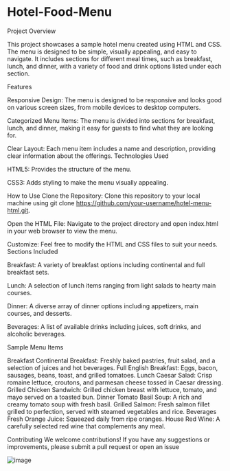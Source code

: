 # Hotel-Food-Menu
Project Overview

This project showcases a sample hotel menu created using HTML and CSS. The menu is designed to be simple, visually appealing, and easy to navigate. It includes sections for different meal times, such as breakfast, lunch, and dinner, with a variety of food and drink options listed under each section.

Features

Responsive Design: The menu is designed to be responsive and looks good on various screen sizes, from mobile devices to desktop computers.

Categorized Menu Items: The menu is divided into sections for breakfast, lunch, and dinner, making it easy for guests to find what they are looking for.

Clear Layout: Each menu item includes a name and description, providing clear information about the offerings.
Technologies Used

HTML5: Provides the structure of the menu.

CSS3: Adds styling to make the menu visually appealing.

How to Use
Clone the Repository: Clone this repository to your local machine using git clone https://github.com/your-username/hotel-menu-html.git.

Open the HTML File: Navigate to the project directory and open index.html in your web browser to view the menu.

Customize: Feel free to modify the HTML and CSS files to suit your needs.
Sections Included

Breakfast: A variety of breakfast options including continental and full breakfast sets.

Lunch: A selection of lunch items ranging from light salads to hearty main courses.

Dinner: A diverse array of dinner options including appetizers, main courses, and desserts.

Beverages: A list of available drinks including juices, soft drinks, and alcoholic beverages.

Sample Menu Items

Breakfast
Continental Breakfast: Freshly baked pastries, fruit salad, and a selection of juices and hot beverages.
Full English Breakfast: Eggs, bacon, sausages, beans, toast, and grilled tomatoes.
Lunch
Caesar Salad: Crisp romaine lettuce, croutons, and parmesan cheese tossed in Caesar dressing.
Grilled Chicken Sandwich: Grilled chicken breast with lettuce, tomato, and mayo served on a toasted bun.
Dinner
Tomato Basil Soup: A rich and creamy tomato soup with fresh basil.
Grilled Salmon: Fresh salmon fillet grilled to perfection, served with steamed vegetables and rice.
Beverages
Fresh Orange Juice: Squeezed daily from ripe oranges.
House Red Wine: A carefully selected red wine that complements any meal.

Contributing
We welcome contributions! If you have any suggestions or improvements, please submit a pull request or open an issue

![image](https://github.com/ayush-py-c/Hotel-Food-Menu/assets/85986862/57dd8ec7-ee72-49dc-9286-aa965147bc00)

